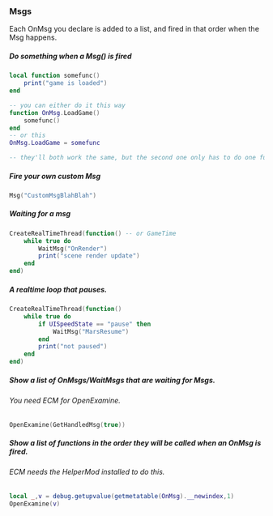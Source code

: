 ### Msgs

Each OnMsg you declare is added to a list, and fired in that order when the Msg happens.

##### Do something when a Msg() is fired
```lua
local function somefunc()
	print("game is loaded")
end

-- you can either do it this way
function OnMsg.LoadGame()
	somefunc()
end
-- or this
OnMsg.LoadGame = somefunc

-- they'll both work the same, but the second one only has to do one function call instead of two.
```

##### Fire your own custom Msg
```lua
Msg("CustomMsgBlahBlah")
```

##### Waiting for a msg
```lua
CreateRealTimeThread(function() -- or GameTime
	while true do
		WaitMsg("OnRender")
		print("scene render update")
	end
end)
```

##### A realtime loop that pauses.
```lua
CreateRealTimeThread(function()
	while true do
		if UISpeedState == "pause" then
			WaitMsg("MarsResume")
		end
		print("not paused")
	end
end)
```

##### Show a list of OnMsgs/WaitMsgs that are waiting for Msgs.
###### You need ECM for OpenExamine.
```lua
OpenExamine(GetHandledMsg(true))
```

##### Show a list of functions in the order they will be called when an OnMsg is fired.
###### ECM needs the HelperMod installed to do this.
```lua
local _,v = debug.getupvalue(getmetatable(OnMsg).__newindex,1)
OpenExamine(v)
```
